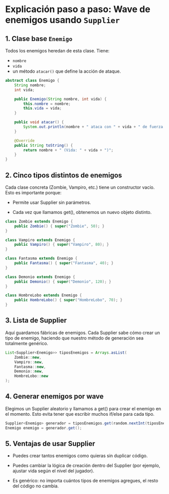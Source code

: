 # Explicación paso a paso: Wave de enemigos usando `Supplier`

## 1. Clase base `Enemigo`
Todos los enemigos heredan de esta clase. Tiene:
- `nombre`
- `vida`
- un método `atacar()` que define la acción de ataque.

```java
abstract class Enemigo {
    String nombre;
    int vida;

    public Enemigo(String nombre, int vida) {
        this.nombre = nombre;
        this.vida = vida;
    }

    public void atacar() {
        System.out.println(nombre + " ataca con " + vida + " de fuerza!");
    }

    @Override
    public String toString() {
        return nombre + " (Vida: " + vida + ")";
    }
}
```
## 2. Cinco tipos distintos de enemigos

Cada clase concreta (Zombie, Vampiro, etc.) tiene un constructor vacío. Esto es importante porque:

- Permite usar Supplier<Enemigo> sin parámetros.

- Cada vez que llamamos get(), obtenemos un nuevo objeto distinto.

```java
class Zombie extends Enemigo {
    public Zombie() { super("Zombie", 50); }
}

class Vampiro extends Enemigo {
    public Vampiro() { super("Vampiro", 80); }
}

class Fantasma extends Enemigo {
    public Fantasma() { super("Fantasma", 40); }
}

class Demonio extends Enemigo {
    public Demonio() { super("Demonio", 120); }
}

class HombreLobo extends Enemigo {
    public HombreLobo() { super("HombreLobo", 70); }
}

```
## 3. Lista de Supplier

Aquí guardamos fábricas de enemigos. Cada Supplier sabe cómo crear un tipo de enemigo, haciendo que nuestro método de generación sea totalmente genérico.

```java
List<Supplier<Enemigo>> tiposEnemigos = Arrays.asList(
    Zombie::new,
    Vampiro::new,
    Fantasma::new,
    Demonio::new,
    HombreLobo::new
);
```
## 4. Generar enemigos por wave

Elegimos un Supplier aleatorio y llamamos a get() para crear el enemigo en el momento. Esto evita tener que escribir muchos if/else para cada tipo.

```java
Supplier<Enemigo> generador = tiposEnemigos.get(random.nextInt(tiposEnemigos.size()));
Enemigo enemigo = generador.get();
```
## 5. Ventajas de usar Supplier

- Puedes crear tantos enemigos como quieras sin duplicar código.

- Puedes cambiar la lógica de creación dentro del Supplier (por ejemplo, ajustar vida según el nivel del jugador).

- Es genérico: no importa cuántos tipos de enemigos agregues, el resto del código no cambia.
